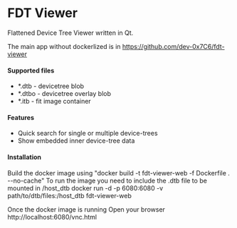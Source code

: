 # FDT Viewer
Flattened Device Tree Viewer written in Qt.

The main app without dockerlized is in https://github.com/dev-0x7C6/fdt-viewer 

#### Supported files
* \*.dtb - devicetree blob
* \*.dtbo - devicetree overlay blob
* \*.itb - fit image container

#### Features
* Quick search for single or multiple device-trees
* Show embedded inner device-tree data

#### Installation
Build the docker image using "docker build -t fdt-viewer-web -f Dockerfile . --no-cache"
To run the image you need to include the .dtb file to be mounted in /host_dtb 
    docker run -d -p 6080:6080 -v path/to/dtb/files:/host_dtb fdt-viewer-web

Once the docker image is running 
Open your browser http://localhost:6080/vnc.html

